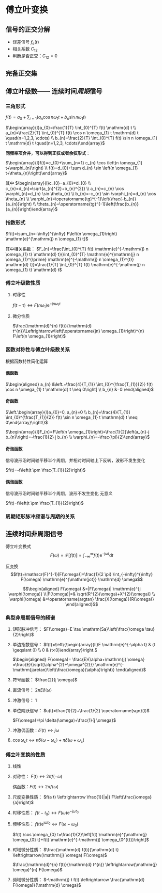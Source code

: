 # 傅立叶变换
## 信号的正交分解
- 误差信号 $f_e(t)$
- 相关系数 $C_{12}$
- 判断是否正交：$C_{12}=0$

## 完备正交集

## 傅立叶级数—— 连续时间*周期*信号

### 三角形式
$f(t)=a_{0}+\sum_{i=1}\left(a_{n} \cos n \omega_{1} t+b_{n} \sin n \omega_{1} t\right)$

$\begin{array}{l}a_{0}=\frac{1}{T} \int_{0}^{T} f(t) \mathrm{d} t \\ a_{n}=\frac{2}{T} \int_{0}^{T} f(t) \cos n \omega_{1} t \mathrm{d} t \quad(n=1,2,3, \cdots) \\ b_{n}=\frac{2}{T} \int_{0}^{T} f(t) \sin n \omega_{1} t \mathrm{d} t \quad(n=1,2,3, \cdots)\end{array}$

**同频率项合并，可以得到正弦或者余弦形式**：

$\begin{array}{l}f(t)=c_{0}+\sum_{n=1} c_{n} \cos \left(n \omega_{1} t+\varphi_{n}\right) \\ f(t)=d_{0}+\sum d_{n} \sin \left(n \omega_{1} t+\theta_{n}\right)\end{array}$

其中
$\begin{array}{l}c_{0}=a_{0}=d_{0} \\ c_{n}=d_{n}=\sqrt{a_{n}^{2}+b_{n}^{2}} \\ a_{n}=c_{n} \cos \varphi_{n}=d_{n} \sin \theta_{n} \\ b_{n}=-c_{n} \sin \varphi_{n}=d_{n} \cos \theta_{n} \\ \varphi_{n}=\operatorname{tg}^{-1}\left(\frac{-b_{n}}{a_{n}}\right) \\ \theta_{n}=\operatorname{tg}^{-1}\left(\frac{b_{n}}{a_{n}}\right)\end{array}$

### 指数形式
$f(t)=\sum_{n=-\infty}^{\infty} F\left(n \omega_{1}\right) \mathrm{e}^{\mathrm{j} n \omega_{1} t}$

其中相关系数：
$F_{n}=\frac{\int_{0}^{T} f(t) \mathrm{e}^{-\mathrm{j} n \omega_{1} t} \mathrm{d} t}{\int_{0}^{T} \mathrm{e}^{\mathrm{j} n \omega_{1}^{\prime} \mathrm{e}^{-\mathrm{j} n \omega_{1}^{t}} \mathrm{d} t}}=\frac{1}{T} \int_{0}^{T} f(t) \mathrm{e}^{-\mathrm{j} n \omega_{1} t} \mathrm{d} t$

### 傅立叶级数性质
1. 时移性
   
    $f(t-\tau) \Leftrightarrow F\left(n \omega_{1}\right) \mathrm{e}^{-\mathrm{j} n \omega_{1} \tau}$

2. 微分性质

    $\frac{\mathrm{d}^{n} f(t)}{\mathrm{d} t^{n}}\Leftrightarrow\left(\operatorname{jn} \omega_{1}\right)^{n} F\left(n \omega_{1}\right)$

### 函数对称性与傅立叶级数关系
根据函数特性简化运算

#### 偶函数

$\begin{aligned} a_{n} &\left.=\frac{4}{T_{1}} \int_{0}^{\frac{T_{1}}{2}} f(t) \cos n \omega_{1} t \mathrm{d} t \neq 0\right] \\ b_{n} &=0 \end{aligned}$

#### 奇函数

$\left.\begin{array}{l}a_{0}=0, a_{n}=0 \\ b_{n}=\frac{4}{T_{1}} \int_{0}^{\frac{T_{1}}{2}} f(t) \sin n \omega_{1} t \mathrm{d} t \neq 0\end{array}\right\}$

$\begin{array}{l}F_{n}=F\left(n \omega_{1}\right)=\frac{1}{2}\left(a_{n}-j b_{n}\right)=-\frac{1}{2} j b_{n} \\ \varphi_{n}=-\frac{\pi}{2}\end{array}$

#### 奇谐函数

信号波形沿时间轴平移半个周期，并相对时间轴上下反转，波形不发生变化

$f(t)=-f\left(t \pm \frac{T_{1}}{2}\right)$

#### 偶谐函数

信号波形沿时间轴平移半个周期，波形不发生变化
无意义

$f(t)=f\left(t \pm \frac{T_{1}}{2}\right)$

### 周期矩形脉冲频谱与周期的关系

## 连续时间非周期信号

傅立叶变换式
$$F(\omega)=\mathscr{F}[f(t)]=\int_{-\infty}^{\infty} f(t) \mathrm{e}^{-\mathrm{j} \omega t} \mathrm{d} t$$

反变换
$$f(t)=\mathscr{F}^{-1}[F(\omega)]=\frac{1}{2 \pi} \int_{-\infty}^{\infty} F(\omega) \mathrm{e}^{\mathrm{jot}} \mathrm{d} \omega$$

$$\begin{aligned} F(\omega) &=|F(\omega)| \mathrm{e}^{j \varphi(\omega)} \\|F(\omega)|=& \sqrt{R^{2}(\omega)+X^{2}(\omega)} \\ \varphi(\omega) &=\operatorname{argtan} \frac{X(\omega)}{R(\omega)} \end{aligned}$$

### 典型非周期信号的频谱
1. 矩形脉冲信号：
   $F(\omega)=E \tau \mathrm{Sa}\left(\frac{\omega \tau}{2}\right)$
2. 单边指数信号：
   $f(t)=\left\{\begin{array}{ll}E \mathrm{e}^{-\alpha t} & (t \geqslant 0) \\ 0 & (t<0)\end{array}\right.$

   $\begin{aligned} F(\omega)= \frac{E}{\alpha+\mathrm{j} \omega} =\frac{E}{\sqrt{\alpha^{2}+\omega^{2}}} \mathrm{e}^{-\mathrm{jaretan}\left(\frac{\omega}{\alpha}\right)} \end{aligned}$

3. 符号函数：
   $\frac{2}{j \omega}$
4. 直流信号：
   $2 \pi E \delta(\omega)$
5. 冲激信号：
   $1$
6. 单位阶跃信号：
   $u(t)=\frac{1}{2}+\frac{1}{2} \operatorname{sgn}(t)$

   $F(\omega)=\pi \delta(\omega)+\frac{1}{j \omega}$
7. 冲激偶函数：$\delta'(t) \leftrightarrow j\omega$
8. $\cos \omega_ct \leftrightarrow \pi\delta(\omega-\omega_c)+\pi\delta(\omega+\omega_c)$
### 傅立叶变换的性质
1. 线性
2. 对称性：
   $F(t) \leftrightarrow 2 \pi f(-\omega)$

   偶函数：$F(t) \leftrightarrow 2 \pi f(\omega)$
3. 尺度变换性质：
   $f(a t) \leftrightarrow \frac{1}{|a|} F\left(\frac{\omega}{a}\right)$ 
4. 时移性质：
   $f\left(t-t_{0}\right) \leftrightarrow F(\omega) \mathrm{e}^{-\mathrm{j} \omega t_{0}}$
5. 频移性质：
   $f(t) \mathrm{e}^{\mathrm{j} \omega t_{0}} \leftrightarrow F\left(\omega-\omega_{0}\right)$

   $f(t) \cos \omega_{0} t=\frac{1}{2}\left[f(t) \mathrm{e}^{\mathrm{j} \omega_{0} t}+f(t) \mathrm{e}^{-\mathrm{j} \omega_{0^{t}}}\right]$
6. 时域微分性质：
   $\frac{\mathrm{d} f(t)}{\mathrm{d} t} \leftrightarrow(\mathrm{j} \omega) F(\omega)$

   $\frac{\mathrm{d}^{n} f(t)}{\mathrm{d} t^{n}} \leftrightarrow(\mathrm{j} \omega)^{n} F(\omega)$
7. 频域微分性质：
    $-\mathrm{j} t f(t) \leftrightarrow \frac{\mathrm{d} F(\omega)}{\mathrm{d} \omega}$
   